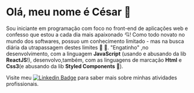 # Olá, meu nome é César :wave:
Sou iniciante em programação com foco no front-end de aplicações web e confesso que estou a cada dia mais apaixonado :cupid:! 
Como todo novato no mundo dos softwares, possuo um conhecimento limitado - mas na busca diária da utrapassagem destes limites :muscle: :runner:.
"Engatinho" ,no desenvolvimento, com a linguagem **JavaScript** (usando e abusando da lib **ReactJS**!), 
 desenvolvo,também, com as linguagens de marcação **Html** e **Css3**(e abusando da lib **Styled Components** :nail_care:).





Visite meu [![Linkedin Badge](https://img.shields.io/badge/-LinkedIn-blue?style=flat-square&logo=Linkedin&logoColor=white&link=https://www.linkedin.com/in/omariosouto)](https://www.linkedin.com/in/c%C3%A9sar-damasceno-56bb8a1b0/) para saber mais sobre minhas atividades profissionais.
